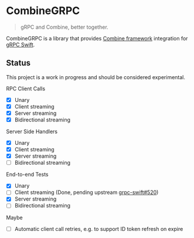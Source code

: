 # CombineGRPC

> gRPC and Combine, better together.

CombineGRPC is a library that provides [Combine framework](https://developer.apple.com/documentation/combine) integration for [gRPC Swift](https://github.com/grpc/grpc-swift).

## Status

This project is a work in progress and should be considered experimental.

RPC Client Calls

- [x] Unary
- [x] Client streaming
- [x] Server streaming
- [x] Bidirectional streaming

Server Side Handlers

- [x] Unary
- [x] Client streaming
- [x] Server streaming
- [ ] Bidirectional streaming

End-to-end Tests

- [x] Unary
- [ ] Client streaming (Done, pending upstream [grpc-swift#520](https://github.com/grpc/grpc-swift/issues/520))
- [x] Server streaming
- [ ] Bidirectional streaming

Maybe

- [ ] Automatic client call retries, e.g. to support ID token refresh on expire
